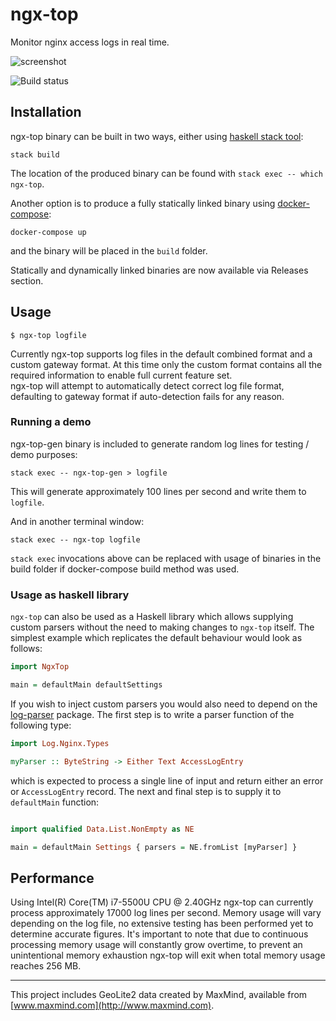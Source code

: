 # ngx-top

Monitor nginx access logs in real time.

![screenshot](https://cloud.githubusercontent.com/assets/157610/22991025/eda61298-f3b2-11e6-8a17-b03d87dbb056.gif)

![Build status](https://travis-ci.org/pbogdan/ngx-top.svg?branch=master)

## Installation

ngx-top binary can be built in two ways, either using [haskell stack tool](https://www.haskellstack.org):

```
stack build
```

The location of the produced binary can be found with `stack exec -- which ngx-top`.

Another option is to produce a fully statically linked binary using [docker-compose](https://docs.docker.com/compose/):

```
docker-compose up
```

and the binary will be placed in the `build` folder.

Statically and dynamically linked binaries are now available via Releases section.

## Usage

```
$ ngx-top logfile
```

Currently ngx-top supports log files in the default combined format and a custom gateway format. At this time only the custom format contains all the required information to enable full current feature set.  
ngx-top will attempt to automatically detect correct log file format, defaulting to gateway format if auto-detection fails for any reason.

### Running a demo

ngx-top-gen binary is included to generate random log lines for testing / demo purposes:

```
stack exec -- ngx-top-gen > logfile
```

This will generate approximately 100 lines per second and write them to `logfile`.

And in another terminal window:


```
stack exec -- ngx-top logfile
```

`stack exec` invocations above can be replaced with usage of binaries in the build folder if docker-compose build method was used.

### Usage as haskell library

`ngx-top` can also be used as a Haskell library which allows supplying custom parsers without the need to making changes to `ngx-top` itself. The simplest example which replicates the default behaviour would look as follows:

```haskell
import NgxTop

main = defaultMain defaultSettings
```

If you wish to inject custom parsers you would also need to depend on the [log-parser](https://github.com/pbogdan/log-parsessr) package. The first step is to write a parser function of the following type:

```haskell
import Log.Nginx.Types

myParser :: ByteString -> Either Text AccessLogEntry
```

which is expected to process a single line of input and return either an error or `AccessLogEntry` record. The next and final step is to supply it to `defaultMain` function:

```haskell

import qualified Data.List.NonEmpty as NE

main = defaultMain Settings { parsers = NE.fromList [myParser] }
```

## Performance

Using Intel(R) Core(TM) i7-5500U CPU @ 2.40GHz ngx-top can currently process approximately 17000 log lines per second. Memory usage will vary depending on the log file, no extensive testing has been performed yet to determine accurate figures.
It's important to note that due to continuous processing memory usage will constantly grow overtime, to prevent an unintentional memory exhaustion ngx-top will exit when total memory usage reaches 256 MB.

---

This project includes GeoLite2 data created by MaxMind, available from [www.maxmind.com](http://www.maxmind.com).
